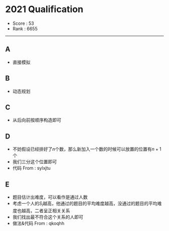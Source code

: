 # 2021 Qualification

-   Score : 53
-   Rank : 6655

---

## A

- 直接模拟

## B

- 动态规划

## C

- 从后向前按顺序构造即可

## D

-   不妨假设已经排好了$n$个数，那么新加入一个数的时候可以放置的位置有$n + 1$个
-   我们三分这个位置即可
-   代码 From : sylxjtu

## E

- 题目估计出难度，可以看作是通过人数
- 考虑一个人的$S_i$越高，他通过的题目的平均难度越高，没通过的题目的平均难度也越高，二者呈正相关关系
- 我们找出最不符合这个关系的人即可
- 做法&代码 From : qkoqhh